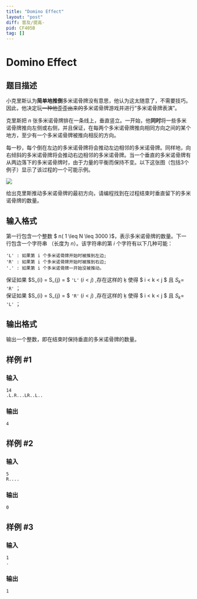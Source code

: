 ```yaml
---
title: "Domino Effect"
layout: "post"
diff: 普及/提高-
pid: CF405B
tag: []
---
```


# Domino Effect

## 题目描述

小克里斯认为**简单地推倒**多米诺骨牌没有意思，他认为这太随意了，不需要技巧。因此，他决定玩~~一种他歪歪出来的~~多米诺骨牌游戏并进行“多米诺骨牌表演”。

克里斯把 $n$ 张多米诺骨牌排在一条线上，垂直竖立。一开始，他**同时**将一些多米诺骨牌推向左侧或右侧，并且保证，在每两个多米诺骨牌推向相同方向之间的某个地方，至少有一个多米诺骨牌被推向相反的方向。

每一秒，每个倒在左边的多米诺骨牌将会推动左边相邻的多米诺骨牌。同样地，向右倾斜的多米诺骨牌将会推动右边相邻的多米诺骨牌。当一个垂直的多米诺骨牌有从两边落下的多米诺骨牌时，由于力量的平衡而保持不变。以下这张图（包括3个例子）显示了该过程的一个可能示例。

![](https://cdn.luogu.org/upload/vjudge_pic/CF405B/37fecb2c12dba94b96d336756a84bf7894c6655a.png)

给出克里斯推动多米诺骨牌的最初方向，请编程找到在过程结束时垂直留下的多米诺骨牌的数量。

## 输入格式

第一行包含一个整数 $ n( 1 \leq N \leq 3000 )$，表示多米诺骨牌的数量。下一行包含一个字符串 （长度为 $n$）。该字符串的第 $i$ 个字符有以下几种可能：

```
'L' : 如果第 i 个多米诺骨牌开始时被推到左边;
'R' : 如果第 i 个多米诺骨牌开始时被推到右边;
'.' : 如果第 i 个多米诺骨牌一开始没被推动。
```
保证如果 $S_{i} = S_{j} = $ ``'L'``  $(i < j)$ ,存在这样的 ķ 使得 $ i < k < j $ 且 $S_ {k}=$ ``'R'`` ；  
保证如果 $S_{i} = S_{j} = $ ``'R'``  $(i < j)$ ,存在这样的 ķ 使得 $ i < k < j $ 且 $S_ {k}=$ ``'L'`` ；

## 输出格式

输出一个整数，即在结束时保持垂直的多米诺骨牌的数量。

## 样例 #1

### 输入

```
14
.L.R...LR..L..

```

### 输出

```
4

```

## 样例 #2

### 输入

```
5
R....

```

### 输出

```
0

```

## 样例 #3

### 输入

```
1
.

```

### 输出

```
1

```

